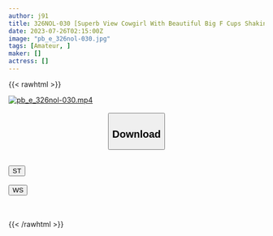 ```yaml
---
author: j91
title: 326NOL-030 [Superb View Cowgirl With Beautiful Big F Cups Shaking] Gachinko Gonzo With A Galvanic Clerk With A Preeminent Style That Makes A Man Lustful With Her Erotic Body And Panting Voice And A Total Of 4 Ejaculations! !
date: 2023-07-26T02:15:00Z
image: "pb_e_326nol-030.jpg"
tags: [Amateur, ]
maker: []
actress: []
---
```



{{< rawhtml >}}

<div class="video" data-videoid="41evLv9BkYCKAQ9">
    <a href="javascript:;">
        <img src="https://my.j91.asia/posts/pb_e_326nol-030/pb_e_326nol-030.jpg" width="WIDTH" height="HEIGHT" alt="pb_e_326nol-030.mp4" loading="lazy">
    </a>
</div>

<script type="text/javascript" src="https://j91.asia/asset/on-demand-st.js"></script>

<br>
  <link rel="stylesheet" href="https://j91.asia/asset/bs5.css">
  
  <center>
  <button class="btn btn-primary" type="button" data-bs-toggle="collapse" data-bs-target=".multi-collapse" aria-expanded="false" aria-controls="multiCollapseExample1 multiCollapseExample2"><h2>Download</h2></button></center>
</p>
<div class="row">
  <div class="col">
    <div class="collapse multi-collapse" id="multiCollapseExample1">
      <div class="card card-body">
	      	      <br>
<div class="buttons">  
<a href="https://streamtape.to/v/41evLv9BkYCKAQ9"><button class="btn-hover color-3"><i class="fa fa-download"></i> ST</button></a></div>
    </div>
  </div>
</div>
  <div class="col">
    <div class="collapse multi-collapse" id="multiCollapseExample2">
      <div class="card card-body">
	      <br>
<div class="buttons">
    <a href="https://wolfstream.tv/agi9zmf8h5q5.html"><button class="btn-hover color-9"><i class="fa fa-download"></i> WS</button></a></div>
<br><br>
      </div>
    </div>
  </div>
</div>

{{< /rawhtml >}}